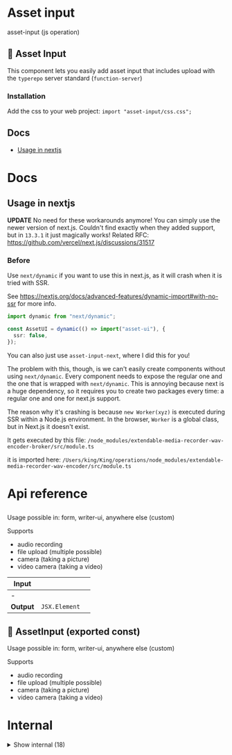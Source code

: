 # Asset input

asset-input (js operation)


## 📸 Asset Input

This component lets you easily add asset input that includes upload with the `typerepo` server standard (`function-server`)


### Installation

Add the css to your web project: `import "asset-input/css.css";`




## Docs

- [Usage in nextjs](#usage-in-nextjs)



# Docs

## Usage in nextjs

**UPDATE** No need for these workarounds anymore! You can simply use the newer version of next.js. Couldn't find exactly when they added support, but in `13.3.1` it just magically works! Related RFC: https://github.com/vercel/next.js/discussions/31517


### Before

Use `next/dynamic` if you want to use this in next.js, as it will crash when it is tried with SSR.

See https://nextjs.org/docs/advanced-features/dynamic-import#with-no-ssr for more info.

```ts
import dynamic from "next/dynamic";

const AssetUI = dynamic(() => import("asset-ui"), {
  ssr: false,
});
```

You can also just use `asset-input-next`, where I did this for you!

The problem with this, though, is we can't easily create components without using `next/dynamic`. Every component needs to expose the regular one and the one that is wrapped with `next/dynamic`. This is annoying because next is a huge dependency, so it requires you to create two packages every time: a regular one and one for next.js support.

The reason why it's crashing is because `new Worker(xyz)` is executed during SSR within a Node.js environment. In the browser, `Worker` is a global class, but in Next.js it doesn't exist.

It gets executed by this file: `/node_modules/extendable-media-recorder-wav-encoder-broker/src/module.ts`

it is imported here: `/Users/king/King/operations/node_modules/extendable-media-recorder-wav-encoder/src/module.ts`


# Api reference

## <AssetInput />

Usage possible in: form, writer-ui, anywhere else (custom)

Supports

- audio recording
- file upload (multiple possible)
- camera (taking a picture)
- video camera (taking a video)


| Input      |    |    |
| ---------- | -- | -- |
| - | | |
| **Output** | `JSX.Element`   |    |



## 📄 AssetInput (exported const)

Usage possible in: form, writer-ui, anywhere else (custom)

Supports

- audio recording
- file upload (multiple possible)
- camera (taking a picture)
- video camera (taking a video)

# Internal

<details><summary>Show internal (18)</summary>
  
  # <FileInput />




| Input      |    |    |
| ---------- | -- | -- |
| - | | |
| **Output** | `JSX.Element`   |    |



## getTypeFromFileBlob()

| Input      |    |    |
| ---------- | -- | -- |
| file | { size: number, <br />type: string, <br />lastModified: number, <br />name: string, <br />webkitRelativePath: string, <br /> } |  |
| **Output** | audio / video / image / other   |    |



## makeBackendAsset()

| Input      |    |    |
| ---------- | -- | -- |
| asset | `Asset` |  |
| **Output** | {  }   |    |



## <MediaRecorderComponent />

| Input      |    |    |
| ---------- | -- | -- |
| - | | |
| **Output** | `JSX.Element`   |    |



## <MediaRecorder />

| Input      |    |    |
| ---------- | -- | -- |
| - | | |
| **Output** | `JSX.Element`   |    |



## <ReactMediaRecorder />

| Input      |    |    |
| ---------- | -- | -- |
| - | | |
| **Output** | { type: {  }, <br />props: {  }, <br />key?: ul / trin / umbe, <br /> }   |    |



## <SelectMedia />

| Input      |    |    |
| ---------- | -- | -- |
| props | { source: `MediaSourceEnum`, <br /> } |  |
| **Output** | `JSX.Element`   |    |



## useReactMediaRecorder()

| Input      |    |    |
| ---------- | -- | -- |
| - | | |
| **Output** | { error: string, <br />muteAudio: {  }, <br />unMuteAudio: {  }, <br />startRecording: {  }, <br />pauseRecording: {  }, <br />resumeRecording: {  }, <br />stopRecording: {  }, <br />mediaBlobUrl?: string, <br />status: media_aborted / permission_denied / no_specified_media_found / media_in_use / invalid_media_constraints / no_constraints / recorder_error / idle / acquiring_media / delayed_start / recording / stopping / stopped / paused, <br />isAudioMuted: boolean, <br />previewStream: {  }, <br />previewAudioStream: {  }, <br />clearBlobUrl: {  }, <br /> }   |    |



## <WebcamCapture />

| Input      |    |    |
| ---------- | -- | -- |
| - | | |
| **Output** | `JSX.Element`   |    |



## 🔹 MediaSourceEnum

google: remote image urls
giphy: remote image urls
unsplashed: remote image urls
youtube: remote video urls (selectable as mp3, mp4, or url)








## 📄 FileInput (exported const)

## 📄 getTypeFromFileBlob (exported const)

## 📄 makeBackendAsset (exported const)

## 📄 MediaRecorderComponent (exported const)

## 📄 MediaRecorder (exported const)

## 📄 ReactMediaRecorder (exported const)

## 📄 SelectMedia (exported const)

## 📄 WebcamCapture (exported const)

  </details>

